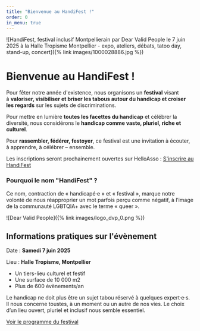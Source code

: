 ```yaml
---
title: "Bienvenue au HandiFest !"
order: 0
in_menu: true
---
```

![HandiFest, festival inclusif Montpellierain par Dear Valid People le 7 juin 2025 à la Halle Tropisme Montpellier - expo, ateliers, débats, tatoo day, stand-up, concert]({% link images/1000028886.jpg %})

# Bienvenue au HandiFest !

Pour fêter notre année d'existence, nous organisons un **festival** visant à **valoriser, visibiliser et briser les tabous autour du handicap et croiser les regards** sur les sujets de discriminations.

Pour mettre en lumière **toutes les facettes du handicap** et célébrer la diversité, nous considérons le **handicap comme vaste, pluriel, riche et culturel**.

Pour **rassembler, fédérer, festoyer**, ce festival est une invitation à écouter, à apprendre, à célébrer – ensemble. 

Les inscriptions seront prochainement ouvertes sur HelloAsso :
<a href="https://www.helloasso.com/associations/dear-valid-people" class="bouton">S'inscrire au HandiFest</a> 


### Pourquoi le nom "HandiFest" ?

Ce nom, contraction de « handicapé·e » et « festival », marque notre volonté de nous réapproprier un mot parfois perçu comme négatif, à l’image de la communauté LGBTQIA+ avec le terme « queer ». 

![Dear Valid People]({% link images/logo_dvp_0.png %}) 

## Informations pratiques sur l'évènement

Date : **Samedi 7 juin 2025**

Lieu : **Halle Tropisme, Montpellier**

- Un tiers-lieu culturel et festif
- Une surface de 10 000 m2
- Plus de 600 évènements/an 

Le handicap ne doit plus être un sujet tabou réservé à quelques expert·e·s. 
Il nous concerne toustes, à un moment ou un autre de nos vies.
Le choix d’un lieu ouvert, pluriel et inclusif nous semble essentiel. 

[Voir le programme du festival](https://handifest-montpellier.fr/programme.html) 